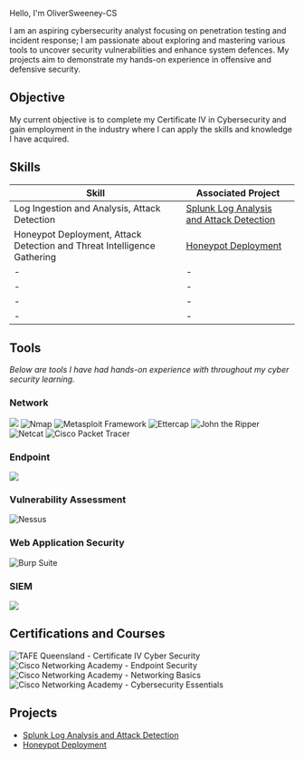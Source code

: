  Hello, I'm OliverSweeney-CS


I am an aspiring cybersecurity analyst focusing on penetration testing and incident response; I am passionate about exploring and mastering various tools to uncover security vulnerabilities and enhance system defences. My projects aim to demonstrate my hands-on experience in offensive and defensive security.

## Objective

My current objective is to complete my Certificate IV in Cybersecurity and gain employment in the industry where I can apply the skills and knowledge I have acquired. 

## Skills

| Skill                                         | Associated Project         |
|-----------------------------------------------|----------------------------|
| Log Ingestion and Analysis, Attack Detection | <a href="https://github.com/oliversweeney-cs/Splunk-Log-Analysis-and-Attack-Detection">Splunk Log Analysis and Attack Detection</a>|
| Honeypot Deployment, Attack Detection and Threat Intelligence Gathering | <a href="https://github.com/oliversweeney-cs/Honeypot-Deployment-/tree/main">Honeypot Deployment</a>|
| -        |-|
| -        |-|
| -        |-|
| -        |-|

## Tools
*Below are tools I have had hands-on experience with throughout my cyber security learning.*

### Network
<div>
    <img src="https://img.shields.io/badge/-Wireshark-1679A7?&style=for-the-badge&logo=Wireshark&logoColor=white" />
    <img src="https://img.shields.io/badge/-Nmap-4682B4?&style=for-the-badge&logo=Nmap&logoColor=white" alt="Nmap" />
    <img src="https://img.shields.io/badge/-Metasploit%20Framework-FF4088?&style=for-the-badge&logo=Metasploit&logoColor=white" alt="Metasploit Framework" />
    <img src="https://img.shields.io/badge/-Ettercap-FF6347?&style=for-the-badge&logo=Ettercap&logoColor=white" alt="Ettercap" />
    <img src="https://img.shields.io/badge/-John%20the%20Ripper-8B0000?&style=for-the-badge&logo=JohnTheRipper&logoColor=white" alt="John the Ripper" />
    <img src="https://img.shields.io/badge/-Netcat-000080?&style=for-the-badge&logo=Netcat&logoColor=white" alt="Netcat" />
    <img src="https://img.shields.io/badge/-Cisco%20Packet%20Tracer-1BA0D7?&style=for-the-badge&logo=Cisco&logoColor=white" alt="Cisco Packet Tracer" />


</div>

### Endpoint
<div>
    <img src="https://img.shields.io/badge/-Microsoft_Defender_for_Endpoint-00A4EF?&style=for-the-badge&logo=Microsoft&logoColor=white" />

</div>

### Vulnerability Assessment
<div>
    <img src="https://img.shields.io/badge/-Nessus-00C7B7?&style=for-the-badge&logo=Nessus&logoColor=white" alt="Nessus" />


</div>

### Web Application Security
<div>
    <img src="https://img.shields.io/badge/-Burp%20Suite-FF6800?&style=for-the-badge&logo=BurpSuite&logoColor=white" alt="Burp Suite" />

</div>

### SIEM
<div>
    <img src="https://img.shields.io/badge/-Splunk-000000?&style=for-the-badge&logo=Splunk&logoColor=white" />

</div>

## Certifications and Courses

<div>
<img src="https://img.shields.io/badge/-Certificate%20IV%20Cyber%20Security-FF0000?&style=for-the-badge&logo=TAFE&logoColor=white" alt="TAFE Queensland - Certificate IV Cyber Security" />
<img src="https://img.shields.io/badge/-Endpoint%20Security-04b4e7?&style=for-the-badge&logo=Cisco&logoColor=white" alt="Cisco Networking Academy - Endpoint Security" />
<img src="https://img.shields.io/badge/-Networking%20Basics-04b4e7?&style=for-the-badge&logo=Cisco&logoColor=white" alt="Cisco Networking Academy - Networking Basics" />
<img src="https://img.shields.io/badge/-Cybersecurity%20Essentials-74bf4b?&style=for-the-badge&logo=Cisco&logoColor=white" alt="Cisco Networking Academy - Cybersecurity Essentials" />



</div>

## Projects
- <a href="https://github.com/oliversweeney-cs/Splunk-Log-Analysis-and-Attack-Detection">Splunk Log Analysis and Attack Detection</a>
- <a href="https://github.com/oliversweeney-cs/Honeypot-Deployment-/tree/main">Honeypot Deployment</a>
